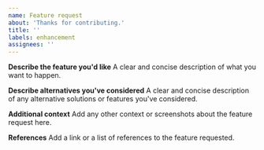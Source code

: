 ```yaml
---
name: Feature request
about: 'Thanks for contributing.'
title: ''
labels: enhancement
assignees: ''
---
```


**Describe the feature you'd like**
A clear and concise description of what you want to happen.

**Describe alternatives you've considered**
A clear and concise description of any alternative solutions or features you've considered.

**Additional context**
Add any other context or screenshots about the feature request here.

**References**
Add a link or a list of references to the feature requested.
